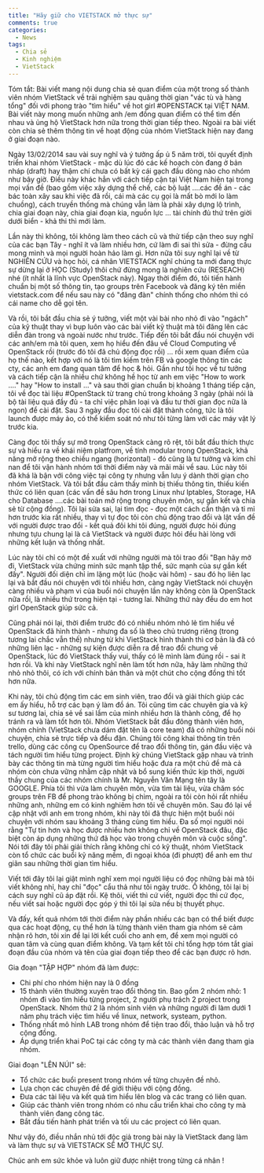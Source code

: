 ```yaml
---
title: "Hãy giữ cho VIETSTACK mở thực sự"
comments: true
categories: 
  - News
tags: 
  - Chia sẻ
  - Kinh nghiệm
  - VietStack
---
```

Tóm tắt: Bài viết mang nội dung chia sẻ quan điểm của một trong số thành viên nhóm VietStack về trải nghiệm sau quãng thời gian "vác tù và hàng tổng" đối với phong trào "tìm hiểu" về hot girl #OPENSTACK tại VIỆT NAM. Bài viết này mong muốn những anh /em đồng quan điểm có thể tìm đến nhau và ủng hộ VietStack hơn nữa trong thời gian tiếp theo. Ngoài ra bài viết còn chia sẻ thêm thông tin về hoạt động của nhóm VietStack hiện nay đang ở giai đoạn nào.<!--more-->

Ngày 13/02/2014 sau vài suy nghĩ và ý tưởng ấp ủ 5 năm trời, tôi quyết định triển khai nhóm VietStack - mặc dù lúc đó các kế hoạch còn đang ở bản nháp (draft) hay thậm chí chưa có bất kỳ cái gạch đầu dòng nào cho nhóm như bây giờ. Điều này khác hẳn với cách tiếp cận tại Việt Nam hiện tại trong mọi vấn đề (bao gồm việc xây dựng thể chế, các bộ luật ....các đề án - các bác toàn xây sau khi việc đã rồi, cái mà các cụ gọi là mất bò mới lo làm chuồng), cách truyền thống mà chúng vẫn làm là phải xây dựng lộ trình, chia giai đoạn này, chia giai đoạn kia, nguồn lực ... tài chính đủ thứ trên giời dưới biển - khả thi thì mới làm.

Lần này thì không, tôi không làm theo cách cũ và thử tiếp cận theo suy nghĩ của các bạn Tây - nghĩ ít và làm nhiều hơn, cứ làm đi sai thì sửa - đừng cầu mong mình và mọi người hoàn hảo làm gì. Hơn nữa tôi suy nghĩ lại về từ NGHIÊN CỨU và học hỏi, cá nhân VIETSTACK nghĩ chúng ta mới đang thực sự dừng lại ở HỌC (Study) thôi chứ đừng mong là nghiên cứu (RESEACH) nhé (ít nhất là lĩnh vực OpenStack này). Ngay thời điểm đó, tôi tiến hành chuẩn bị một số thông tin, tạo groups trên Facebook và đăng ký tên miền vietstack.com để nếu sau này có "đăng đàn" chính thống cho nhóm thì có cái name cho dễ gọi tên.

Và rồi, tôi bắt đầu chia sẻ ý tưởng, viết một vài bài nho nhỏ đi vào "ngách" của kỹ thuật thay vì bụp luôn vào các bài viết kỹ thuật mà tôi đăng lên các diễn đàn trong và ngoài nước như trước. Tiếp đến tôi bắt đầu nói chuyện với các anh/em mà tôi quen, xem họ hiểu đến đâu về Cloud Computing về OpenStack rồi (trước đó tôi đã chủ động đọc rồi) ... rồi xem quan điểm của họ thế nào, kết hợp với nó là tôi tìm kiếm trên FB và google thông tin các cty, các anh em đang quan tâm để học &amp; hỏi. Gần như tôi học về tư tưởng và cách tiếp cận là nhiều chứ không hề học từ anh em việc "How to work ...." hay "How to install ..." và sau thời gian chuẩn bị khoảng 1 tháng tiếp cận, tôi về đọc tài liệu #OpenStack từ trang chủ trong khoảng 3 ngày (phải nói là bộ tài liệu quá đầy đủ - ta chỉ việc phân loại và đầu tư thời gian đọc nữa là ngon) để cài đặt. Sau 3 ngày đầu đọc tôi cài đặt thành công, tức là tôi launch được máy ảo, có thể kiểm soát nó như tôi từng làm với các máy vật lý trước kia.

Càng đọc tôi thấy sự mở trong OpenStack càng rõ rệt, tôi bắt đầu thích thực sự và hiểu ra về khái niệm platfrom, về tính modular trong OpenStack, khả năng mở rộng theo chiều ngang (horizontal) - đó cũng là tư tưởng và kim chỉ nan để tôi vận hành nhóm tới thời điểm này và mãi mãi về sau. Lúc này tôi đã khá là bận với công việc tại công ty nhưng vẫn lưu ý dành thời gian cho nhóm VietStack. Và tôi bắt đầu cảm thấy mình bị thiếu thông tin, thiếu kiến thức có liên quan (các vấn đề sâu hơn trong Linux như Iptables, Storage, HA cho Database ....các bài toán mở rộng trong chuyên môn, sự gắn kết và chia sẻ từ cộng đồng). Tôi lại sửa sai, lại tìm đọc - đọc một cách cẩn thận và tỉ mỉ hơn trước kia rất nhiều, thay vì tự đọc tôi còn chủ động trao đổi và lật vấn đề với người được trao đổi - kết quả đôi khi tôi đúng, người được hỏi đúng nhưng tựu chung lại là cả VietStack và người được hỏi đều hài lòng với những kết luận và thống nhất.

Lúc này tôi chỉ có một đề xuất với những người mà tôi trao đổi "Bạn hãy mở đi, VietStack vừa chứng minh sức mạnh tập thể, sức mạnh của sự gắn kết đấy". Người đối diện chỉ im lặng một lúc (hoặc vài hôm) - sau đó họ liên lạc lại và bắt đầu nói chuyện với tôi nhiều hơn, càng ngày VietStack nói chuyện càng nhiều và phạm vi của buổi nói chuyện lần này không còn là OpenStack nữa rồi, là nhiều thứ trong hiện tại - tương lai. Những thứ này đều do em hot girl OpenStack giúp sức cả.

Cũng phải nói lại, thời điểm trước đó có nhiều nhóm nhỏ lẻ tìm hiểu về OpenStack đã hình thành - nhưng đa số là theo chủ trương riêng (trong tương lai chắc vẫn thế) nhưng từ khi VietStack hình thành thì cơ bản là đã có những liên lạc - những sự kiện được diễn ra để trao đổi chung về OpenStack, lúc đó VietStack thấy vui, thấy có lẽ mình làm đúng rồi - sai ít hơn rồi. Và khi này VietStack nghĩ nên làm tốt hơn nữa, hãy làm những thứ nhỏ nhỏ thôi, có ích với chính bản thân và một chút cho cộng đồng thì tốt hơn nữa.

Khi này, tôi chủ động tìm các em sinh viên, trao đổi và giải thích giúp các em ấy hiểu, hỗ trợ các bạn ý làm đồ án. Tôi cũng tìm các chuyên gia và kỹ sư tương lai, chia sẻ về sai lầm của mình nhiều hơn là thành công, để họ tránh ra và làm tốt hơn tôi. Nhóm VietStack bắt đầu đông thành viên hơn, nhóm chính (VietStack chưa dám đặt tên là core team) đã có những buổi nói chuyện, chia sẻ trực tiếp và đều đặn. Chúng tôi công khai thông tin trên trello, dùng các công cụ OpenSource để trao đổi thông tin, gán đầu việc và tách người tìm hiểu từng project. Định kỳ chúng VietStack gặp nhau và trình bày các thông tin mà từng người tìm hiểu hoặc đưa ra một chủ đề mà cả nhóm còn chưa vững nhằm cập nhật và bổ sung kiến thức kịp thời, người thầy chung của các nhóm chính là Mr. Nguyễn Văn Mạng tên tây là GOOGLE. Phía tôi thì vừa làm chuyên môn, vừa tìm tài liệu, vừa chăm sóc groups trên FB để phong trào không bị chìm, ngoài ra tôi còn hỏi rất nhiều những anh, những em có kinh nghiêm hơn tôi về chuyên môn. Sau đó lại về cập nhật với anh em trong nhóm, khi này tôi đã thực hiện một buổi nói chuyện với nhóm sau khoảng 3 tháng cùng tìm hiểu. Đa số mọi người nói rằng "Tự tin hơn và học được nhiều hơn không chỉ về OpenStack đâu, đặc biệt còn áp dụng những thứ đã học vào trong chuyên môn và cuộc sống". Nói tới đây tôi phải giải thích rằng không chỉ có kỹ thuật, nhóm VietStack còn tổ chức các buổi kỹ năng mềm, đi ngoại khóa (đi phượt) để anh em thư giãn sau những thời gian tìm hiểu.

Viết tới đây tôi lại giật mình nghĩ xem mọi người liệu có đọc những bài mà tôi viết không nhỉ, hay chỉ "đọc" cẩu thả như tôi ngày trước. Ồ không, tôi lại bị cách suy nghĩ cũ áp đặt rồi. Kệ thôi, viết thì cứ viết, người đọc thì cứ đọc, nếu viết sai hoặc người đọc góp ý thì tôi lại sửa nếu bị thuyết phục.

Và đấy, kết quả nhóm tới thời điểm này phần nhiều các bạn có thể biết được qua các hoạt động, cụ thể hơn là từng thành viên tham gia nhóm sẽ cảm nhận rõ hơn, tôi xin để lại lời kết cuối cho anh em, để xem mọi người có quan tâm và cùng quan điểm không. Và tạm kết tôi chỉ tổng hợp tóm tắt giai đoạn đầu của nhóm và tên của giai đoạn tiếp theo để các bạn được rõ hơn.

Gia đoạn "TẬP HỢP" nhóm đã làm được:
<ul>
	<li>Chi phí cho nhóm hiện nay là 0 đồng</li>
	<li>15 thành viên thường xuyên trao đổi thông tin. Bao gồm 2 nhóm nhỏ: 1 nhóm đi vào tìm hiểu từng project, 2 người phụ trách 2 project trong OpenStack. Nhóm thứ 2 là nhóm sinh viên và những người đi làm dưới 1 năm phụ trách việc tìm hiểu về linux, network, systeam, python.</li>
	<li>Thống nhất mô hình LAB trong nhóm để tiện trao đổi, thảo luận và hỗ trợ cộng đồng.</li>
	<li>Áp dụng triển khai PoC tại các công ty mà các thành viên đang tham gia nhóm.</li>
</ul>
Giai đoạn "LÊN NÚI" sẽ:
<ul>
	<li>Tổ chức các buổi present trong nhóm về từng chuyên đề nhỏ.</li>
	<li>Lựa chọn các chuyên đề để giới thiệu với cộng đồng.</li>
	<li>Đưa các tài liệu và kết quả tìm hiểu lên blog và các trang có liên quan.</li>
	<li>Giúp các thành viên trong nhóm có nhu cầu triển khai cho công ty mà thành viên đang công tác.</li>
	<li>Bắt đầu tiến hành phát triển và tối ưu các project có liên quan.</li>
</ul>
Như vậy đó, điều nhắn nhủ tới độc giả trong bài này là VietStack đang làm và làm thực sự và VIETSTACK SẼ MỞ THỰC SỰ.

Chúc anh em sức khỏe và luôn giữ được nhiệt trong từng cá nhân !
